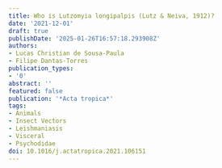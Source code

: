 ```yaml
---
title: Who is Lutzomyia longipalpis (Lutz & Neiva, 1912)?
date: '2021-12-01'
draft: true
publishDate: '2025-01-26T16:57:18.293908Z'
authors:
- Lucas Christian de Sousa-Paula
- Filipe Dantas-Torres
publication_types:
- '0'
abstract: ''
featured: false
publication: '*Acta tropica*'
tags:
- Animals
- Insect Vectors
- Leishmaniasis
- Visceral
- Psychodidae
doi: 10.1016/j.actatropica.2021.106151
---
```



